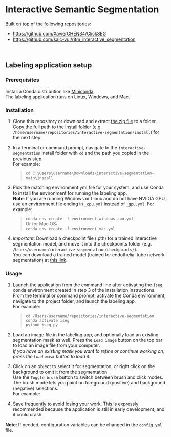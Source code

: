# Interactive Semantic Segmentation

Built on top of the following repositories:  
- https://github.com/XavierCHEN34/ClickSEG
- https://github.com/saic-vul/ritm_interactive_segmentation

<br>

## Labeling application setup
### Prerequisites
Install a Conda distribution like [Miniconda](https://docs.conda.io/en/latest/miniconda.html).  
The labeling application runs on Linux, Windows, and Mac.

### Installation
1. Clone this repository or download and extract [the zip file](https://github.com/fogg-lab/interactive-segmentation/archive/refs/heads/main.zip) to a folder.  
Copy the full path to the install folder (e.g. `/home/username/repositories/interactive-segmentation/install`) for the next step.

2. In a terminal or command prompt, navigate to the `interactive-segmentation` install folder with `cd` and the path you copied in the previous step.  
For example:  
    > `cd C:\Users\username\Downloads\interactive-segmentation-main\install`  

3. Pick the matching environment.yml file for your system, and use Conda to install the environment for running the labeling app.  
**Note**: If you are running Windows or Linux and do not have NVIDIA GPU, use an environment file ending in `_cpu.yml` instead of `_gpu.yml`.
For example:
    > `conda env create -f environment_windows_cpu.yml`  
Or for Mac OS:  
    > `conda env create -f environment_mac.yml`

4. *Important*: Download a checkpoint file (.pth) for a trained interactive segmentation model, and move it into the checkpoints folder (e.g. `/Users/username/interactive-segmentation/checkpoints/`).  
You can download a trained model (trained for endothelial tube network segmentation) at [this link](https://drive.google.com/file/d/1JJZalxTMQFL9grnEBmHNQ37IezOhjDYZ/view?usp=share_link).  

### Usage  
1. Launch the application from the command line after activating the `iseg` conda environment created in step 3 of the installation instructions.  
From the terminal or command prompt, activate the Conda environment, navigate to the project folder, and launch the labeling app.  
For example:  
    > `cd /Users/username/repositories/interactive-segmentation`  
    > `conda activate iseg`  
    > `python iseg.py`

2. Load an image file in the labeling app, and optionally load an existing segmentation mask as well.
   Press the `Load image` button on the top bar to load an image file from your computer.  
   *If you have an existing mask you want to refine or continue working on, press the `Load mask` button to load it.*

3. Click on an object to select it for segmentation, or right click on the background to omit it from the segmentation.  
   Use the `Toggle brush` button to switch between brush and click modes. The brush mode lets you paint on foreground (positive) and background (negative) selections.  
   For example:  
   

4. Save frequently to avoid losing your work. This is expressly recommended because the application is still in early development, and it could crash.  

**Note**: If needed, configuration variables can be changed in the `config.yml` file.
